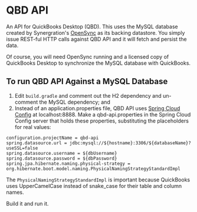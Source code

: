 # QBD API

An API for QuickBooks Desktop (QBD). This uses the MySQL database created by Synergration's [OpenSync](http://synergration.com/software/opensync/) as its backing datastore. You simply issue REST-ful HTTP calls against QBD API and it will fetch and persist the data.

Of course, you will need OpenSync running and a licensed copy of QuickBooks Desktop to synchronize the MySQL database with QuickBooks.

## To run QBD API Against a MySQL Database

1. Edit `build.gradle` and comment out the H2 dependency and un-comment the MySQL dependency; and 
2. Instead of an application.properties file, QBD API uses [Spring Cloud Config](https://cloud.spring.io/spring-cloud-config/) at localhost:8888. Make a qbd-api.properties in the Spring Cloud Config server that holds these properties, substituting the placeholders for real values:

```
configuration.projectName = qbd-api
spring.datasource.url = jdbc:mysql://${hostname}:3306/${databaseName}?useSSL=false
spring.datasource.username = ${dbUsername}
spring.datasource.password = ${dbPassword}
spring.jpa.hibernate.naming.physical-strategy = org.hibernate.boot.model.naming.PhysicalNamingStrategyStandardImpl
```

The `PhysicalNamingStrategyStandardImpl` is important because QuickBooks uses UpperCamelCase instead of snake_case for their table and column names.

Build it and run it.
